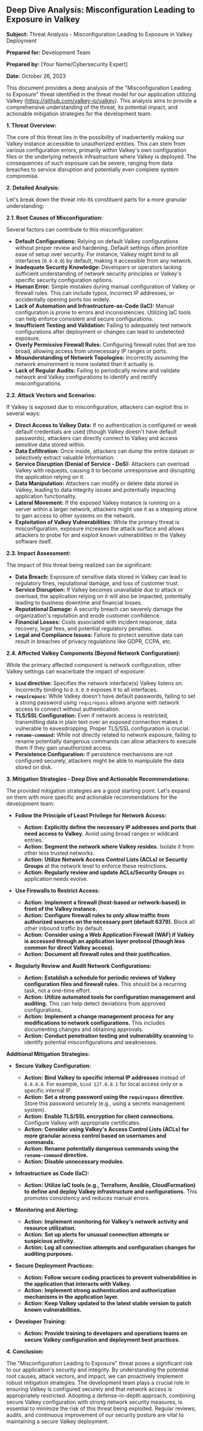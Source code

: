 ## Deep Dive Analysis: Misconfiguration Leading to Exposure in Valkey

**Subject:** Threat Analysis - Misconfiguration Leading to Exposure in Valkey Deployment

**Prepared for:** Development Team

**Prepared by:** [Your Name/Cybersecurity Expert]

**Date:** October 26, 2023

This document provides a deep analysis of the "Misconfiguration Leading to Exposure" threat identified in the threat model for our application utilizing Valkey (https://github.com/valkey-io/valkey). This analysis aims to provide a comprehensive understanding of the threat, its potential impact, and actionable mitigation strategies for the development team.

**1. Threat Overview:**

The core of this threat lies in the possibility of inadvertently making our Valkey instance accessible to unauthorized entities. This can stem from various configuration errors, primarily within Valkey's own configuration files or the underlying network infrastructure where Valkey is deployed. The consequences of such exposure can be severe, ranging from data breaches to service disruption and potentially even complete system compromise.

**2. Detailed Analysis:**

Let's break down the threat into its constituent parts for a more granular understanding:

**2.1. Root Causes of Misconfiguration:**

Several factors can contribute to this misconfiguration:

* **Default Configurations:** Relying on default Valkey configurations without proper review and hardening. Default settings often prioritize ease of setup over security. For instance, Valkey might bind to all interfaces (`0.0.0.0`) by default, making it accessible from any network.
* **Inadequate Security Knowledge:** Developers or operators lacking sufficient understanding of network security principles or Valkey's specific security configuration options.
* **Human Error:** Simple mistakes during manual configuration of Valkey or firewall rules. This can include typos, incorrect IP addresses, or accidentally opening ports too widely.
* **Lack of Automation and Infrastructure-as-Code (IaC):** Manual configuration is prone to errors and inconsistencies. Utilizing IaC tools can help enforce consistent and secure configurations.
* **Insufficient Testing and Validation:**  Failing to adequately test network configurations after deployment or changes can lead to undetected exposure.
* **Overly Permissive Firewall Rules:** Configuring firewall rules that are too broad, allowing access from unnecessary IP ranges or ports.
* **Misunderstanding of Network Topologies:** Incorrectly assuming the network environment is more isolated than it actually is.
* **Lack of Regular Audits:**  Failing to periodically review and validate network and Valkey configurations to identify and rectify misconfigurations.

**2.2. Attack Vectors and Scenarios:**

If Valkey is exposed due to misconfiguration, attackers can exploit this in several ways:

* **Direct Access to Valkey Data:** If no authentication is configured or weak default credentials are used (though Valkey doesn't have default passwords), attackers can directly connect to Valkey and access sensitive data stored within.
* **Data Exfiltration:** Once inside, attackers can dump the entire dataset or selectively extract valuable information.
* **Service Disruption (Denial of Service - DoS):**  Attackers can overload Valkey with requests, causing it to become unresponsive and disrupting the application relying on it.
* **Data Manipulation:** Attackers can modify or delete data stored in Valkey, leading to data integrity issues and potentially impacting application functionality.
* **Lateral Movement:** If the exposed Valkey instance is running on a server within a larger network, attackers might use it as a stepping stone to gain access to other systems on the network.
* **Exploitation of Valkey Vulnerabilities:** While the primary threat is misconfiguration, exposure increases the attack surface and allows attackers to probe for and exploit known vulnerabilities in the Valkey software itself.

**2.3. Impact Assessment:**

The impact of this threat being realized can be significant:

* **Data Breach:** Exposure of sensitive data stored in Valkey can lead to regulatory fines, reputational damage, and loss of customer trust.
* **Service Disruption:**  If Valkey becomes unavailable due to attack or overload, the application relying on it will also be impacted, potentially leading to business downtime and financial losses.
* **Reputational Damage:**  A security breach can severely damage the organization's reputation and erode customer confidence.
* **Financial Losses:**  Costs associated with incident response, data recovery, legal fees, and potential regulatory penalties.
* **Legal and Compliance Issues:**  Failure to protect sensitive data can result in breaches of privacy regulations like GDPR, CCPA, etc.

**2.4. Affected Valkey Components (Beyond Network Configuration):**

While the primary affected component is network configuration, other Valkey settings can exacerbate the impact of exposure:

* **`bind` directive:**  Specifies the network interface(s) Valkey listens on. Incorrectly binding to `0.0.0.0` exposes it to all interfaces.
* **`requirepass`:**  While Valkey doesn't have default passwords, failing to set a strong password using `requirepass` allows anyone with network access to connect without authentication.
* **TLS/SSL Configuration:**  Even if network access is restricted, transmitting data in plain text over an exposed connection makes it vulnerable to eavesdropping. Proper TLS/SSL configuration is crucial.
* **`rename-command`:**  While not directly related to network exposure, failing to rename potentially dangerous commands can allow attackers to execute them if they gain unauthorized access.
* **Persistence Configuration:**  If persistence mechanisms are not configured securely, attackers might be able to manipulate the data stored on disk.

**3. Mitigation Strategies - Deep Dive and Actionable Recommendations:**

The provided mitigation strategies are a good starting point. Let's expand on them with more specific and actionable recommendations for the development team:

* **Follow the Principle of Least Privilege for Network Access:**
    * **Action:** **Explicitly define the necessary IP addresses and ports that need access to Valkey.**  Avoid using broad ranges or wildcard entries.
    * **Action:** **Segment the network where Valkey resides.**  Isolate it from other less trusted networks.
    * **Action:** **Utilize Network Access Control Lists (ACLs) or Security Groups** at the network level to enforce these restrictions.
    * **Action:** **Regularly review and update ACLs/Security Groups** as application needs evolve.

* **Use Firewalls to Restrict Access:**
    * **Action:** **Implement a firewall (host-based or network-based) in front of the Valkey instance.**
    * **Action:** **Configure firewall rules to *only* allow traffic from authorized sources on the necessary port (default 6379).**  Block all other inbound traffic by default.
    * **Action:** **Consider using a Web Application Firewall (WAF) if Valkey is accessed through an application layer protocol (though less common for direct Valkey access).**
    * **Action:** **Document all firewall rules and their justification.**

* **Regularly Review and Audit Network Configurations:**
    * **Action:** **Establish a schedule for periodic reviews of Valkey configuration files and firewall rules.**  This should be a recurring task, not a one-time effort.
    * **Action:** **Utilize automated tools for configuration management and auditing.**  This can help detect deviations from approved configurations.
    * **Action:** **Implement a change management process for any modifications to network configurations.**  This includes documenting changes and obtaining approvals.
    * **Action:** **Conduct penetration testing and vulnerability scanning** to identify potential misconfigurations and weaknesses.

**Additional Mitigation Strategies:**

* **Secure Valkey Configuration:**
    * **Action:** **Bind Valkey to specific internal IP addresses** instead of `0.0.0.0`. For example, `bind 127.0.0.1` for local access only or a specific internal IP.
    * **Action:** **Set a strong password using the `requirepass` directive.**  Store this password securely (e.g., using a secrets management system).
    * **Action:** **Enable TLS/SSL encryption for client connections.**  Configure Valkey with appropriate certificates.
    * **Action:** **Consider using Valkey's Access Control Lists (ACLs) for more granular access control based on usernames and commands.**
    * **Action:** **Rename potentially dangerous commands using the `rename-command` directive.**
    * **Action:** **Disable unnecessary modules.**

* **Infrastructure as Code (IaC):**
    * **Action:** **Utilize IaC tools (e.g., Terraform, Ansible, CloudFormation) to define and deploy Valkey infrastructure and configurations.** This promotes consistency and reduces manual errors.

* **Monitoring and Alerting:**
    * **Action:** **Implement monitoring for Valkey's network activity and resource utilization.**
    * **Action:** **Set up alerts for unusual connection attempts or suspicious activity.**
    * **Action:** **Log all connection attempts and configuration changes for auditing purposes.**

* **Secure Deployment Practices:**
    * **Action:** **Follow secure coding practices to prevent vulnerabilities in the application that interacts with Valkey.**
    * **Action:** **Implement strong authentication and authorization mechanisms in the application layer.**
    * **Action:** **Keep Valkey updated to the latest stable version to patch known vulnerabilities.**

* **Developer Training:**
    * **Action:** **Provide training to developers and operations teams on secure Valkey configuration and deployment best practices.**

**4. Conclusion:**

The "Misconfiguration Leading to Exposure" threat poses a significant risk to our application's security and integrity. By understanding the potential root causes, attack vectors, and impact, we can proactively implement robust mitigation strategies. The development team plays a crucial role in ensuring Valkey is configured securely and that network access is appropriately restricted. Adopting a defense-in-depth approach, combining secure Valkey configuration with strong network security measures, is essential to minimize the risk of this threat being exploited. Regular reviews, audits, and continuous improvement of our security posture are vital to maintaining a secure Valkey deployment.
